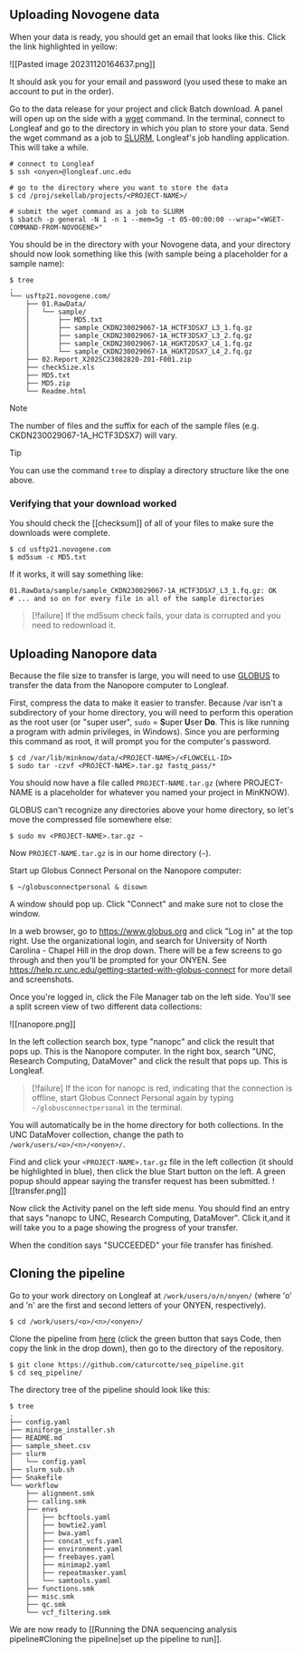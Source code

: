 ## Uploading Novogene data

When your data is ready, you should get an email that looks like this. Click the link highlighted in yellow:

![[Pasted image 20231120164637.png]]

It should ask you for your email and password (you used these to make an account to put in the order).  

Go to the data release for your project and click Batch download. A panel will open up on the side with a [wget](https://www.gnu.org/software/wget/) command. In the terminal, connect to Longleaf and go to the directory in which you plan to store your data. Send the wget command as a job to [SLURM](https://help.rc.unc.edu/longleaf-slurm-examples/), Longleaf's job handling application. This will take a while.

```
# connect to Longleaf
$ ssh <onyen>@longleaf.unc.edu

# go to the directory where you want to store the data
$ cd /proj/sekellab/projects/<PROJECT-NAME>/

# submit the wget command as a job to SLURM
$ sbatch -p general -N 1 -n 1 --mem=5g -t 05-00:00:00 --wrap="<WGET-COMMAND-FROM-NOVOGENE>"
```


You should be in the directory with your Novogene data, and your directory should now look something like this (with sample being a placeholder for a sample name):

```
$ tree
.
└── usftp21.novogene.com/
    ├── 01.RawData/
    │   └── sample/
    │       ├── MD5.txt
    │       ├── sample_CKDN230029067-1A_HCTF3DSX7_L3_1.fq.gz
    │       ├── sample_CKDN230029067-1A_HCTF3DSX7_L3_2.fq.gz
    │       ├── sample_CKDN230029067-1A_HGKT2DSX7_L4_1.fq.gz
    │       └── sample_CKDN230029067-1A_HGKT2DSX7_L4_2.fq.gz
    ├── 02.Report_X202SC23082820-Z01-F001.zip
    ├── checkSize.xls
    ├── MD5.txt
    ├── MD5.zip
    └── Readme.html
```

>[!note]
The number of files and the suffix for each of the sample files (e.g. CKDN230029067-1A_HCTF3DSX7) will vary.

> [!tip]
> You can use the command `tree` to display a directory structure like the one above.

### Verifying that your download worked

You should check the [[checksum]] of all of your files to make sure the downloads were complete.
```
$ cd usftp21.novogene.com
$ md5sum -c MD5.txt
```

If it works, it will say something like:
```
01.RawData/sample/sample_CKDN230029067-1A_HCTF3DSX7_L3_1.fq.gz: OK
# ... and so on for every file in all of the sample directories
```

>[!failure]
If the md5sum check fails, your data is corrupted and you need to redownload it.

## Uploading Nanopore data

Because the file size to transfer is large, you will need to use [GLOBUS](https://help.rc.unc.edu/getting-started-with-globus-connect) to transfer the data from the Nanopore computer to Longleaf.

First, compress the data to make it easier to transfer. Because /var isn't a subdirectory of your home directory, you will need to perform this operation as the root user (or "super user", `sudo` = **S**uper **U**ser **Do**. This is like running a program with admin privileges, in Windows). Since you are performing this command as root, it will prompt you for the computer's password.

```
$ cd /var/lib/minknow/data/<PROJECT-NAME>/<FLOWCELL-ID>
$ sudo tar -czvf <PROJECT-NAME>.tar.gz fastq_pass/*
```

You should now have a file called `PROJECT-NAME.tar.gz` (where PROJECT-NAME is a placeholder for whatever you named your project in MinKNOW).

GLOBUS can't recognize any directories above your home directory, so let's move the compressed file somewhere else:
```
$ sudo mv <PROJECT-NAME>.tar.gz ~
```

Now `PROJECT-NAME.tar.gz` is in our home directory (`~`).

Start up Globus Connect Personal on the Nanopore computer:
```
$ ~/globusconnectpersonal & disown
```

A window should pop up. Click "Connect" and make sure not to close the window.

In a web browser, go to https://www.globus.org and click "Log in" at the top right. Use the organizational login, and search for University of North Carolina - Chapel Hill in the drop down. There will be a few screens to go through and then you'll be prompted for your ONYEN. See https://help.rc.unc.edu/getting-started-with-globus-connect for more detail and screenshots.

Once you're logged in, click the File Manager tab on the left side. You'll see a split screen view of two different data collections:

![[nanopore.png]]

In the left collection search box, type "nanopc" and click the result that pops up. This is the Nanopore computer. In the right box, search "UNC, Research Computing, DataMover" and click the result that pops up. This is Longleaf.

>[!failure]
>If the icon for nanopc is red, indicating that the connection is offline, start Globus Connect Personal again by typing `~/globusconnectpersonal` in the terminal.

You will automatically be in the home directory for both collections. In the UNC DataMover collection, change the path to `/work/users/<o>/<n>/<onyen>/`.

Find and click your `<PROJECT-NAME>.tar.gz` file in the left collection (it should be highlighted in blue), then click the blue Start button on the left. A green popup should appear saying the transfer request has been submitted.
![[transfer.png]]

Now click the Activity panel on the left side menu. You should find an entry that says "nanopc to UNC, Research Computing, DataMover". Click it,and it will take you to a page showing the progress of your transfer.

When the condition says "SUCCEEDED" your file transfer has finished.

## Cloning the pipeline

Go to your work directory on Longleaf at `/work/users/o/n/onyen/` (where 'o' and 'n' are the first and second letters of your ONYEN, respectively).

```
$ cd /work/users/<o>/<n>/<onyen>/
```

Clone the pipeline from [here](https://github.com/caturcotte/seq_pipeline/tree/main) (click the green button that says Code, then copy the link in the drop down), then go to the directory of the repository.
```
$ git clone https://github.com/caturcotte/seq_pipeline.git
$ cd seq_pipeline/
```

The directory tree of the pipeline should look like this:
```
$ tree
.
├── config.yaml
├── miniforge_installer.sh
├── README.md
├── sample_sheet.csv
├── slurm
│   └── config.yaml
├── slurm_sub.sh
├── Snakefile
└── workflow
    ├── alignment.smk
    ├── calling.smk
    ├── envs
    │   ├── bcftools.yaml
    │   ├── bowtie2.yaml
    │   ├── bwa.yaml
    │   ├── concat_vcfs.yaml
    │   ├── environment.yaml
    │   ├── freebayes.yaml
    │   ├── minimap2.yaml
    │   ├── repeatmasker.yaml
    │   └── samtools.yaml
    ├── functions.smk
    ├── misc.smk
    ├── qc.smk
    └── vcf_filtering.smk
```

We are now ready to [[Running the DNA sequencing analysis pipeline#Cloning the pipeline|set up the pipeline to run]].
